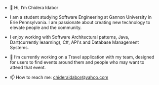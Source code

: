 - 👋 Hi, I’m Chidera Idabor

- I am a student studying Software Engineering at Gannon University in Erie Pennsylvania. I am passionate about creating new technology to elevate people and the community.
- I enjoy working with Software Architectural patterns, Java, Dart(currently leaarning), C#, API's and Database Management Systems.
- 🌱 I’m currently working on a Travel application with my team, designed for users to find events around them and people who may want to attend that event.
- 📫 How to reach me: chideraidabor@yahoo.com



<!---
chideraidabor/chideraidabor is a ✨ special ✨ repository because its `README.md` (this file) appears on your GitHub profile.
You can click the Preview link to take a look at your changes.
--->
